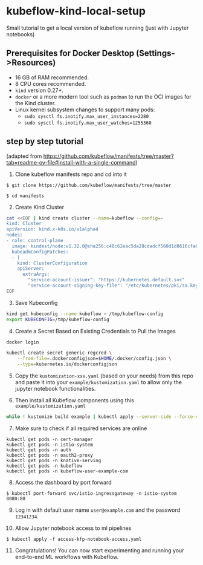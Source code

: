 # kubeflow-kind-local-setup
Small tutorial to get a local version of kubeflow running (just with Jupyter notebooks)

## Prerequisites for Docker Desktop (Settings->Resources)
- 16 GB of RAM recommended.
- 8 CPU cores recommended.
- `kind` version 0.27+.
- `docker` or a more modern tool such as `podman` to run the OCI images for the Kind cluster.
- Linux kernel subsystem changes to support many pods:
    - `sudo sysctl fs.inotify.max_user_instances=2280`
    - `sudo sysctl fs.inotify.max_user_watches=1255360`
 
## step by step tutorial
(adapted from https://github.com/kubeflow/manifests/tree/master?tab=readme-ov-file#install-with-a-single-command)

1. Clone kubeflow manifests repo and cd into it
```
$ git clone https://github.com/kubeflow/manifests/tree/master

$ cd manifests
```

2. Create Kind Cluster
```sh
cat <<EOF | kind create cluster --name=kubeflow --config=-
kind: Cluster
apiVersion: kind.x-k8s.io/v1alpha4
nodes:
- role: control-plane
  image: kindest/node:v1.32.0@sha256:c48c62eac5da28cdadcf560d1d8616cfa6783b58f0d94cf63ad1bf49600cb027
  kubeadmConfigPatches:
  - |
    kind: ClusterConfiguration
    apiServer:
      extraArgs:
        "service-account-issuer": "https://kubernetes.default.svc"
        "service-account-signing-key-file": "/etc/kubernetes/pki/sa.key"
EOF
```

3. Save Kubeconfig
```sh
kind get kubeconfig --name kubeflow > /tmp/kubeflow-config
export KUBECONFIG=/tmp/kubeflow-config
```

4. Create a Secret Based on Existing Credentials to Pull the Images
```sh
docker login

kubectl create secret generic regcred \
    --from-file=.dockerconfigjson=$HOME/.docker/config.json \
    --type=kubernetes.io/dockerconfigjson
```

5. Copy the `kustomization-xxx.yaml` (based on your needs) from this repo and paste it into your `example/kustomization.yaml` to allow only the jupyter notebook functionalities.


6. Then install all Kubeflow components using this `example/kustomization.yaml`
```sh
while ! kustomize build example | kubectl apply --server-side --force-conflicts -f -; do echo "Retrying to apply resources"; sleep 20; done
```

7. Make sure to check if all required services are online
```
kubectl get pods -n cert-manager
kubectl get pods -n istio-system
kubectl get pods -n auth
kubectl get pods -n oauth2-proxy
kubectl get pods -n knative-serving
kubectl get pods -n kubeflow
kubectl get pods -n kubeflow-user-example-com
```

8. Access the dashboard by port forward
```
$ kubectl port-forward svc/istio-ingressgateway -n istio-system 8080:80
```

9. Log in with default user name `user@example.com` and the password `12341234`.

10. Allow Jupyter notebook access to ml pipelines
```
$ kubectl apply -f access-kfp-notebook-access.yaml
```

11. Congratulations! You can now start experimenting and running your end-to-end ML workflows with Kubeflow.
